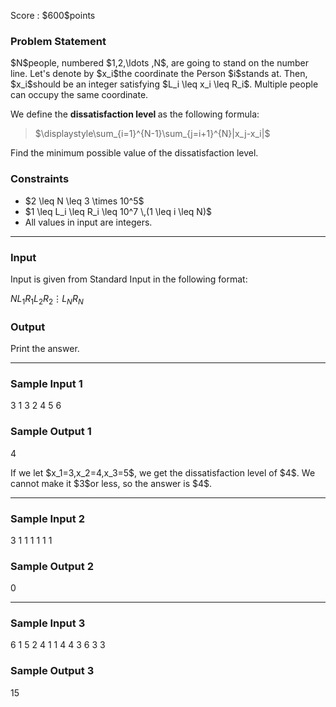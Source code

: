 
<div>

<span>

<span>

<p>
Score : $600$points
</p>

<div>

<section>

### **Problem Statement**

<p>
$N$people, numbered $1,2,\ldots ,N$, are going to stand on the number line.
Let's denote by $x_i$the coordinate the Person $i$stands at.
Then, $x_i$should be an integer satisfying $L_i \leq x_i \leq R_i$.
Multiple people can occupy the same coordinate.
</p>

<p>
We define the 
<strong>
dissatisfaction level
</strong>
as the following formula:
</p>

<blockquote>

<p>
$\displaystyle\sum_{i=1}^{N-1}\sum_{j=i+1}^{N}|x_j-x_i|$
</p>

</blockquote>

<p>
Find the minimum possible value of the dissatisfaction level.
</p>

</section>

</div>

<div>

<section>

### **Constraints**

<ul>

<li>
$2 \leq N \leq 3 \times 10^5$
</li>

<li>
$1 \leq L_i \leq R_i \leq 10^7 \,(1 \leq i \leq N)$
</li>

<li>
All values in input are integers.
</li>

</ul>

</section>

</div>

---

<div>

<div>

<section>

### **Input**

<p>
Input is given from Standard Input in the following format:
</p>

<div>

$N$$L_1$$R_1$$L_2$$R_2$$\vdots$$L_N$$R_N$
</div>

</section>

</div>

<div>

<section>

### **Output**

<p>
Print the answer.
</p>

</section>

</div>

</div>

---

<div>

<section>

### **Sample Input 1**

<div>

3
1 3
2 4
5 6

</div>

</section>

</div>

<div>

<section>

### **Sample Output 1**

<div>

4

</div>

<p>
If we let $x_1=3,x_2=4,x_3=5$, we get the dissatisfaction level of $4$. We cannot make it $3$or less, so the answer is $4$.
</p>

</section>

</div>

---

<div>

<section>

### **Sample Input 2**

<div>

3
1 1
1 1
1 1

</div>

</section>

</div>

<div>

<section>

### **Sample Output 2**

<div>

0

</div>

</section>

</div>

---

<div>

<section>

### **Sample Input 3**

<div>

6
1 5
2 4
1 1
4 4
3 6
3 3

</div>

</section>

</div>

<div>

<section>

### **Sample Output 3**

<div>

15

</div>

</section>

</div>

</span>

</span>

</div>
